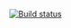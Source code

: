 [![Build status](https://ci.appveyor.com/api/projects/status/8blph9suk8k2kevk?svg=true)](https://ci.appveyor.com/project/North-tx/aqaecho)
